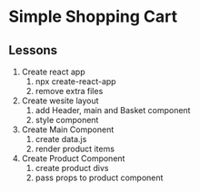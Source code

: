 # Simple Shopping Cart

## Lessons

1. Create react app
    1. npx create-react-app
    2. remove extra files
2.  Create wesite layout
    1. add Header, main and Basket component
    2. style component  
3.  Create Main Component
    1. create data.js
    2. render product items 
4.  Create Product Component
    1. create product divs
    2. pass props to product component         